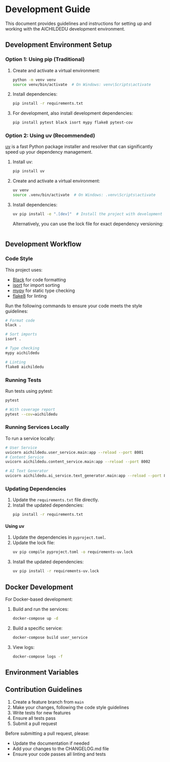 # Development Guide

This document provides guidelines and instructions for setting up and working with the AICHILDEDU development environment.

## Development Environment Setup

### Option 1: Using pip (Traditional)
1. Create and activate a virtual environment:
   ```bash
   python -m venv venv
   source venv/bin/activate  # On Windows: venv\Scripts\activate
   ```

2. Install dependencies:
   ```bash
   pip install -r requirements.txt
   ```

3. For development, also install development dependencies:
   ```bash
   pip install pytest black isort mypy flake8 pytest-cov
   ```

### Option 2: Using uv (Recommended)

[uv](https://github.com/astral-sh/uv) is a fast Python package installer and resolver that can significantly speed up your dependency management.

1. Install uv:
   ```bash
   pip install uv
   ```

2. Create and activate a virtual environment:
   ```bash
   uv venv
   source .venv/bin/activate  # On Windows: .venv\Scripts\activate
   ```

3. Install dependencies:
   ```bash
   uv pip install -e ".[dev]"  # Install the project with development dependencies
   ```

   Alternatively, you can use the lock file for exact dependency versioning:
   ```bash
   ```

## Development Workflow

### Code Style

This project uses:
- [Black](https://black.readthedocs.io/en/stable/) for code formatting
- [isort](https://pycqa.github.io/isort/) for import sorting
- [mypy](https://mypy.readthedocs.io/en/stable/) for static type checking
- [flake8](https://flake8.pycqa.org/en/latest/) for linting

Run the following commands to ensure your code meets the style guidelines:

```bash
# Format code
black .

# Sort imports
isort .

# Type checking
mypy aichildedu

# Linting
flake8 aichildedu
```

### Running Tests

Run tests using pytest:

```bash
pytest

# With coverage report
pytest --cov=aichildedu
```

### Running Services Locally

To run a service locally:

```bash
# User Service
uvicorn aichildedu.user_service.main:app --reload --port 8001
# Content Service
uvicorn aichildedu.content_service.main:app --reload --port 8002

# AI Text Generator
uvicorn aichildedu.ai_service.text_generator.main:app --reload --port 8010
```

### Updating Dependencies


1. Update the `requirements.txt` file directly.
2. Install the updated dependencies:
   ```bash
   pip install -r requirements.txt
#### Using uv

1. Update the dependencies in `pyproject.toml`.
2. Update the lock file:
   ```bash
   uv pip compile pyproject.toml -o requirements-uv.lock
   ```
3. Install the updated dependencies:
   ```bash
   uv pip install -r requirements-uv.lock
   ```

## Docker Development

For Docker-based development:

1. Build and run the services:
   ```bash
   docker-compose up -d
   ```

2. Build a specific service:
   ```bash
   docker-compose build user_service
   ```

3. View logs:
   ```bash
   docker-compose logs -f
   ```

## Environment Variables


## Contribution Guidelines

1. Create a feature branch from `main`
2. Make your changes, following the code style guidelines
3. Write tests for new features
4. Ensure all tests pass
5. Submit a pull request

Before submitting a pull request, please:
- Update the documentation if needed
- Add your changes to the CHANGELOG.md file
- Ensure your code passes all linting and tests 